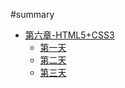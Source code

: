 #summary
* [第六章-HTML5+CSS3](chapter6_HTML5+CSS3.md)
	* [第一天](chapter6_HTML5+CSS3/HTML5+CSS3_day01.md) 
	* [第二天](chapter6_HTML5+CSS3/HTML5+CSS3_day02.md) 
	* [第三天](chapter6_HTML5+CSS3/HTML5+CSS3_day03.md)

